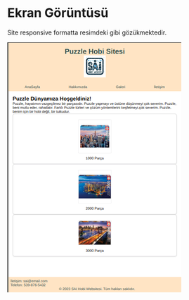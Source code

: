 # Ekran Görüntüsü

Site responsive formatta resimdeki gibi gözükmektedir.

![Ekran Görüntüsü](/img/responsivess.png)
